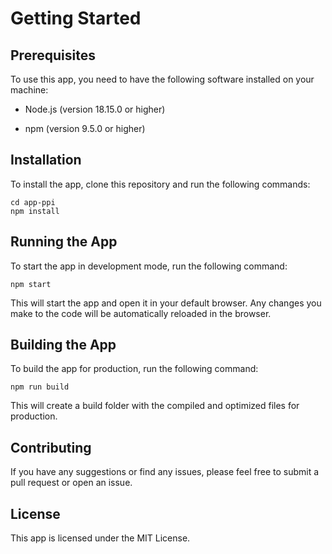 # Getting Started

## Prerequisites

To use this app, you need to have the following software installed on your machine:

- Node.js (version 18.15.0 or higher)

- npm (version 9.5.0 or higher)

## Installation

To install the app, clone this repository and run the following commands:

```
cd app-ppi
npm install
```

## Running the App

To start the app in development mode, run the following command:

```
npm start
```

This will start the app and open it in your default browser. Any changes you make to the code will be automatically reloaded in the browser.

## Building the App

To build the app for production, run the following command:

```
npm run build
```

This will create a build folder with the compiled and optimized files for production.

## Contributing

If you have any suggestions or find any issues, please feel free to submit a pull request or open an issue.

## License

This app is licensed under the MIT License.
